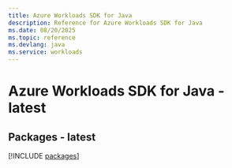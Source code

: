 ```yaml
---
title: Azure Workloads SDK for Java
description: Reference for Azure Workloads SDK for Java
ms.date: 08/20/2025
ms.topic: reference
ms.devlang: java
ms.service: workloads
---
```

# Azure Workloads SDK for Java - latest
## Packages - latest
[!INCLUDE [packages](workloads-index.md)]